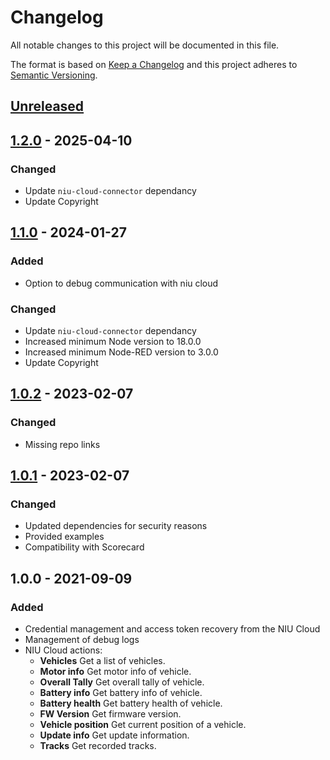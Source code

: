 # Changelog
All notable changes to this project will be documented in this file.

The format is based on [Keep a Changelog](http://keepachangelog.com/en/1.0.0/)
and this project adheres to [Semantic Versioning](http://semver.org/spec/v2.0.0.html).

## [Unreleased]

## [1.2.0] - 2025-04-10

### Changed
- Update `niu-cloud-connector` dependancy
- Update Copyright

## [1.1.0] - 2024-01-27

### Added
- Option to debug communication with niu cloud

### Changed
- Update `niu-cloud-connector` dependancy
- Increased minimum Node version to 18.0.0
- Increased minimum Node-RED version to 3.0.0
- Update Copyright

## [1.0.2] - 2023-02-07

### Changed
- Missing repo links

## [1.0.1] - 2023-02-07

### Changed
- Updated dependencies for security reasons
- Provided examples
- Compatibility with Scorecard

## 1.0.0 - 2021-09-09

### Added
- Credential management and access token recovery from the NIU Cloud 
- Management of debug logs 
- NIU Cloud actions: 
    - **Vehicles** Get a list of vehicles.
    - **Motor info** Get motor info of vehicle.
    - **Overall Tally** Get overall tally of vehicle.
    - **Battery info** Get battery info of vehicle.
    - **Battery health** Get battery health of vehicle.
    - **FW Version** Get firmware version.
    - **Vehicle position** Get current position of a vehicle.
    - **Update info** Get update information.
    - **Tracks** Get recorded tracks.


[Unreleased]: https://github.com/gablau/node-red-contrib-niu-cloud/compare/1.2.0...HEAD
[1.2.0]: https://github.com/gablau/node-red-contrib-blynk-ws/compare/1.1.0...1.2.0
[1.1.0]: https://github.com/gablau/node-red-contrib-blynk-ws/compare/1.0.2...1.1.0
[1.0.2]: https://github.com/gablau/node-red-contrib-blynk-ws/compare/1.0.1...1.0.2
[1.0.1]: https://github.com/gablau/node-red-contrib-blynk-ws/compare/1.0.0...1.0.1

